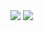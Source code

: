 <img src="(https://i.imgur.com/BsG4DzA.png)(https://i.imgur.com/J7YwvVv.png)">
<img src="https://i.imgur.com/J7YwvVv.png">
